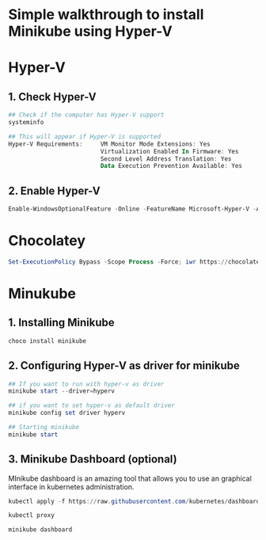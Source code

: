 # Simple walkthrough to install Minikube using Hyper-V


# Hyper-V

## 1. Check Hyper-V

```powershell
## Check if the computer has Hyper-V support
systeminfo

## This will appear if Hyper-V is supported
Hyper-V Requirements:     VM Monitor Mode Extensions: Yes  
                          Virtualization Enabled In Firmware: Yes  
                          Second Level Address Translation: Yes  
                          Data Execution Prevention Available: Yes
```

## 2. Enable Hyper-V
```powershell
Enable-WindowsOptionalFeature -Online -FeatureName Microsoft-Hyper-V -All
```
# Chocolatey


```powershell
Set-ExecutionPolicy Bypass -Scope Process -Force; iwr https://chocolatey.org/install.ps1 -UseBasicParsing | iex
```

# Minukube
## 1. Installing Minikube

```powershell
choco install minikube
```

## 2.  Configuring Hyper-V as driver for minikube

```powershell
## If you want to run with hyper-v as driver 
minikube start --driver=hyperv

## if you want to set hyper-v as default driver
minikube config set driver hyperv

## Starting minikube
minikube start
```

## 3. Minikube Dashboard (optional)

MInikube dashboard is an amazing tool that allows you to use an graphical interface in kubernetes administration.

```powershell
kubectl apply -f https://raw.githubusercontent.com/kubernetes/dashboard/v2.0.0/aio/deploy/recommended.yaml

kubectl proxy

minikube dashboard
```